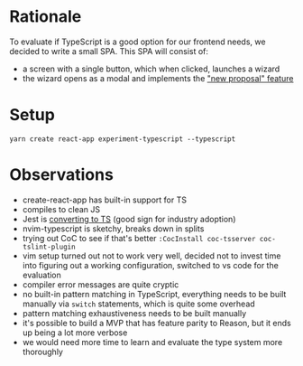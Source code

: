 # Rationale

To evaluate if TypeScript is a good option for our frontend needs, we decided
to write a small SPA. This SPA will consist of:

- a screen with a single button, which when clicked, launches a wizard
- the wizard opens as a modal and implements the ["new proposal" feature][0]


# Setup

```
yarn create react-app experiment-typescript --typescript
```

# Observations

- create-react-app has built-in support for TS
- compiles to clean JS
- Jest is [converting to TS][3] (good sign for industry adoption)
- nvim-typescript is sketchy, breaks down in splits
- trying out CoC to see if that's better
  `:CocInstall coc-tsserver coc-tslint-plugin`
- vim setup turned out not to work very well, decided not to invest time into
  figuring out a working configuration, switched to vs code for the evaluation
- compiler error messages are quite cryptic
- no built-in pattern matching in TypeScript, everything needs to be built
  manually via `switch` statements, which is quite some overhead
- pattern matching exhaustiveness needs to be built manually
- it's possible to build a MVP that has feature parity to Reason, but it
  ends up being a lot more verbose
- we would need more time to learn and evaluate the type system more thoroughly


[0]: https://www.figma.com/file/MZMZAb21rrKaRJbYlg0XF44X/osc-prototype?node-id=1798%3A0
[1]: https://www.robertcooper.me/get-started-with-typescript-in-2019
[3]: https://github.com/facebook/jest/pull/7554#issuecomment-454358729
